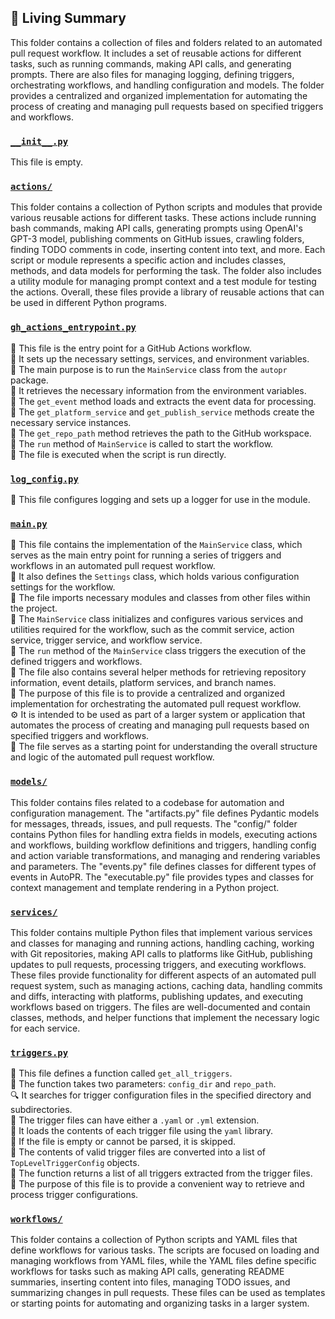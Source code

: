 

<!-- Living README Summary -->
## 🌳 Living Summary

This folder contains a collection of files and folders related to an automated pull request workflow. It includes a set of reusable actions for different tasks, such as running commands, making API calls, and generating prompts. There are also files for managing logging, defining triggers, orchestrating workflows, and handling configuration and models. The folder provides a centralized and organized implementation for automating the process of creating and managing pull requests based on specified triggers and workflows.


### [`__init__.py`](https://github.com/raphael-francis/AutoPR-internal/blob/69f91c2a043ed9af1b652b178a4188d4a86fd858/./autopr/__init__.py)

This file is empty.  


### [`actions/`](https://github.com/raphael-francis/AutoPR-internal/blob/69f91c2a043ed9af1b652b178a4188d4a86fd858/./autopr/actions)

This folder contains a collection of Python scripts and modules that provide various reusable actions for different tasks. These actions include running bash commands, making API calls, generating prompts using OpenAI's GPT-3 model, publishing comments on GitHub issues, crawling folders, finding TODO comments in code, inserting content into text, and more. Each script or module represents a specific action and includes classes, methods, and data models for performing the task. The folder also includes a utility module for managing prompt context and a test module for testing the actions. Overall, these files provide a library of reusable actions that can be used in different Python programs.  


### [`gh_actions_entrypoint.py`](https://github.com/raphael-francis/AutoPR-internal/blob/69f91c2a043ed9af1b652b178a4188d4a86fd858/./autopr/gh_actions_entrypoint.py)

📄 This file is the entry point for a GitHub Actions workflow.    
🔧 It sets up the necessary settings, services, and environment variables.    
🤖 The main purpose is to run the `MainService` class from the `autopr` package.    
🎯 It retrieves the necessary information from the environment variables.    
📝 The `get_event` method loads and extracts the event data for processing.    
🔑 The `get_platform_service` and `get_publish_service` methods create the necessary service instances.    
📂 The `get_repo_path` method retrieves the path to the GitHub workspace.    
📝 The `run` method of `MainService` is called to start the workflow.    
🚀 The file is executed when the script is run directly.  


### [`log_config.py`](https://github.com/raphael-francis/AutoPR-internal/blob/69f91c2a043ed9af1b652b178a4188d4a86fd858/./autopr/log_config.py)

📝 This file configures logging and sets up a logger for use in the module.  


### [`main.py`](https://github.com/raphael-francis/AutoPR-internal/blob/69f91c2a043ed9af1b652b178a4188d4a86fd858/./autopr/main.py)

📝 This file contains the implementation of the `MainService` class, which serves as the main entry point for running a series of triggers and workflows in an automated pull request workflow.  
🔧 It also defines the `Settings` class, which holds various configuration settings for the workflow.  
📂 The file imports necessary modules and classes from other files within the project.  
🔀 The `MainService` class initializes and configures various services and utilities required for the workflow, such as the commit service, action service, trigger service, and workflow service.  
🔄 The `run` method of the `MainService` class triggers the execution of the defined triggers and workflows.  
🔧 The file also contains several helper methods for retrieving repository information, event details, platform services, and branch names.  
🚀 The purpose of this file is to provide a centralized and organized implementation for orchestrating the automated pull request workflow.  
⚙️ It is intended to be used as part of a larger system or application that automates the process of creating and managing pull requests based on specified triggers and workflows.  
📖 The file serves as a starting point for understanding the overall structure and logic of the automated pull request workflow.  


### [`models/`](https://github.com/raphael-francis/AutoPR-internal/blob/69f91c2a043ed9af1b652b178a4188d4a86fd858/./autopr/models)

This folder contains files related to a codebase for automation and configuration management. The "artifacts.py" file defines Pydantic models for messages, threads, issues, and pull requests. The "config/" folder contains Python files for handling extra fields in models, executing actions and workflows, building workflow definitions and triggers, handling config and action variable transformations, and managing and rendering variables and parameters. The "events.py" file defines classes for different types of events in AutoPR. The "executable.py" file provides types and classes for context management and template rendering in a Python project.  


### [`services/`](https://github.com/raphael-francis/AutoPR-internal/blob/69f91c2a043ed9af1b652b178a4188d4a86fd858/./autopr/services)

This folder contains multiple Python files that implement various services and classes for managing and running actions, handling caching, working with Git repositories, making API calls to platforms like GitHub, publishing updates to pull requests, processing triggers, and executing workflows. These files provide functionality for different aspects of an automated pull request system, such as managing actions, caching data, handling commits and diffs, interacting with platforms, publishing updates, and executing workflows based on triggers. The files are well-documented and contain classes, methods, and helper functions that implement the necessary logic for each service.  


### [`triggers.py`](https://github.com/raphael-francis/AutoPR-internal/blob/69f91c2a043ed9af1b652b178a4188d4a86fd858/./autopr/triggers.py)

📄 This file defines a function called `get_all_triggers`.    
📁 The function takes two parameters: `config_dir` and `repo_path`.    
🔍 It searches for trigger configuration files in the specified directory and subdirectories.    
🔧 The trigger files can have either a `.yaml` or `.yml` extension.    
🔐 It loads the contents of each trigger file using the `yaml` library.    
🔁 If the file is empty or cannot be parsed, it is skipped.    
📝 The contents of valid trigger files are converted into a list of `TopLevelTriggerConfig` objects.    
🔀 The function returns a list of all triggers extracted from the trigger files.    
📌 The purpose of this file is to provide a convenient way to retrieve and process trigger configurations.  


### [`workflows/`](https://github.com/raphael-francis/AutoPR-internal/blob/69f91c2a043ed9af1b652b178a4188d4a86fd858/./autopr/workflows)

This folder contains a collection of Python scripts and YAML files that define workflows for various tasks. The scripts are focused on loading and managing workflows from YAML files, while the YAML files define specific workflows for tasks such as making API calls, generating README summaries, inserting content into files, managing TODO issues, and summarizing changes in pull requests. These files can be used as templates or starting points for automating and organizing tasks in a larger system.  

<!-- Living README Summary -->